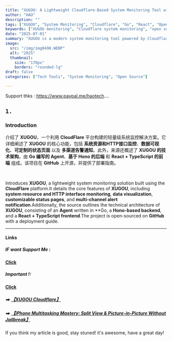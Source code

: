 ```yaml
---
title: "XUGOU: A Lightweight Cloudflare-Based System Monitoring Tool with Alerts and Custom Status Pages"
author: "HAO"
description: ""
tags: ["XUGOU", "System Monitoring", "Cloudflare", "Go", "React", "Open Source", "DevOps"]
keywords: ["XUGOU monitoring", "Cloudflare system monitoring", "open source monitoring platform", "Go agent", "React dashboard", "Hono backend", "custom status page", "multi-channel alerting"]
date: "2025-07-01"
summary: "XUGOU is a modern system monitoring tool powered by Cloudflare, with a Go-based agent, Hono backend, and a React + TypeScript frontend. It offers visualization, custom status pages, and alert integrations out of the box."
image:
  src: "/img/img0498.WEBP"
  alt: "2025"
  thumbnail:
    size: "170px"
    borders: "rounded-lg"
draft: false
categories: ["Tech Tools", "System Monitoring", "Open Source"]

---
```


Support thks : https://www.paypal.me/haotech....
<!--more-->

## **<font style="background:  ">`1.`</font>**

### **Introduction**

介绍了 **XUGOU**，一个利用 **CloudFlare** 平台构建的轻量级系统监控解决方案。它详细阐述了 **XUGOU** 的核心功能，包括 **系统资源和HTTP接口监控**、**数据可视化**、**可定制的状态页面** 以及 **多渠道告警通知**。此外，来源还概述了 **XUGOU 的技术架构**，由 **Go 编写的 Agent**、**基于 Hono 的后端** 和 **React + TypeScript 的前端** 组成。该项目在 **GitHub** 上开源，并提供了部署指南。

<br>

Introduces **XUGOU**, a lightweight system monitoring solution built using the **CloudFlare** platform.It details the core features of **XUGOU**, including **system resource and HTTP interface monitoring**, **data visualization**, **customizable status pages**, and **multi-channel alert notification**.Additionally, the source outlines the technical architecture of **XUGOU**, consisting of an **Agent** written in **Go, a **Hono-based backend**, and a **React + TypeScript frontend**.The project is open-sourced on **GitHub** with a deployment guide.

---

#### **Links**

##### **<font style="background: "> IF want Support Me :</font>** 
**[Click](https://www.paypal.me/haotech)**

##### **<font style="background: "> Important !: </font>** 
**[Click](https://www.patreon.com/hao8?utm_medium=unknown&utm_source=join_link&utm_campaign=creatorshare_creator&utm_content=copyLink)**

##### **<font style="background:  ">  ⮕</font>** **[【XUGOU Cloudflare】](https://github.com/zaunist/xugou)**

##### **<font style="background:  ">  ⮕</font>** **[【iPhone Multitasking Mastery: Split View & Picture-in-Picture Without Jailbreak】](https://haee.dpdns.org/post/livecontainer/)**

If you think my article is good, stay stuned! it's awesome, have a great day!

